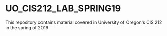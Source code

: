 # UO_CIS212_LAB_SPRING19
This repository contains material covered in University of Oregon's CIS 212 in the spring of 2019
